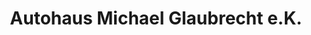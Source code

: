 ---
title: "Autohaus Michael Glaubrecht e.K."
url: /torgau/autohaus-michael-glaubrecht-e-k/
shop: Autohaus
---